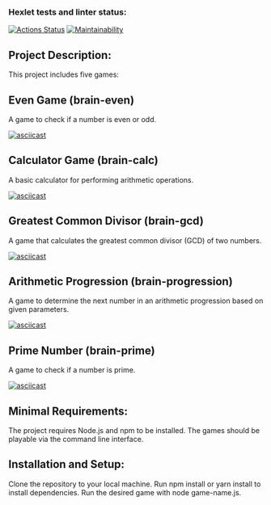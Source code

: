 ### Hexlet tests and linter status:
[![Actions Status](https://github.com/elenaryzh/frontend-project-44/actions/workflows/hexlet-check.yml/badge.svg)](https://github.com/elenaryzh/frontend-project-44/actions)
[![Maintainability](https://api.codeclimate.com/v1/badges/e6bb939242b78734ff33/maintainability)](https://codeclimate.com/github/elenaryzh/frontend-project-44/maintainability)

## Project Description:

This project includes five games:

## Even Game (brain-even)
A game to check if a number is even or odd.

[![asciicast](https://asciinema.org/a/ELUzJDJ0Zs1oI7f6aVaov6H4N.svg)](https://asciinema.org/a/ELUzJDJ0Zs1oI7f6aVaov6H4N)

## Calculator Game (brain-calc)
A basic calculator for performing arithmetic operations.

[![asciicast](https://asciinema.org/a/eEQBukLEuMomsj8qQsR360vi2.svg)](https://asciinema.org/a/eEQBukLEuMomsj8qQsR360vi2)

## Greatest Common Divisor (brain-gcd)
A game that calculates the greatest common divisor (GCD) of two numbers.

[![asciicast](https://asciinema.org/a/dGLGSM8BvUk0RxUsxavXsTQxq.svg)](https://asciinema.org/a/dGLGSM8BvUk0RxUsxavXsTQxq)

## Arithmetic Progression (brain-progression)
A game to determine the next number in an arithmetic progression based on given parameters.

[![asciicast](https://asciinema.org/a/ps2rNRtuwjPcVGHllaUewG3Zg.svg)](https://asciinema.org/a/ps2rNRtuwjPcVGHllaUewG3Zg)

## Prime Number (brain-prime)
A game to check if a number is prime.

[![asciicast](https://asciinema.org/a/TmtAgHPyBLCn2LB4qH93UIT3U.svg)](https://asciinema.org/a/TmtAgHPyBLCn2LB4qH93UIT3U)

## Minimal Requirements:

The project requires Node.js and npm to be installed.
The games should be playable via the command line interface.

## Installation and Setup:

Clone the repository to your local machine.
Run npm install or yarn install to install dependencies.
Run the desired game with node game-name.js.

